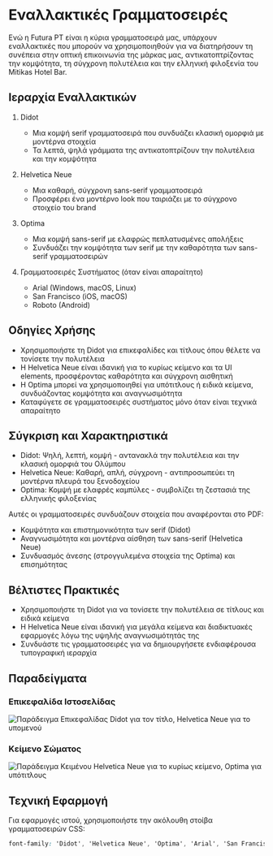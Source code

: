 # Εναλλακτικές Γραμματοσειρές

Ενώ η Futura PT είναι η κύρια γραμματοσειρά μας, υπάρχουν εναλλακτικές που μπορούν να χρησιμοποιηθούν για να διατηρήσουν τη συνέπεια στην οπτική επικοινωνία της μάρκας μας, αντικατοπτρίζοντας την κομψότητα, τη σύγχρονη πολυτέλεια και την ελληνική φιλοξενία του Mitikas Hotel Bar.

## Ιεραρχία Εναλλακτικών

1. Didot
   - Μια κομψή serif γραμματοσειρά που συνδυάζει κλασική ομορφιά με μοντέρνα στοιχεία
   - Τα λεπτά, ψηλά γράμματα της αντικατοπτρίζουν την πολυτέλεια και την κομψότητα

2. Helvetica Neue
   - Μια καθαρή, σύγχρονη sans-serif γραμματοσειρά
   - Προσφέρει ένα μοντέρνο look που ταιριάζει με το σύγχρονο στοιχείο του brand

3. Optima
   - Μια κομψή sans-serif με ελαφρώς πεπλατυσμένες απολήξεις
   - Συνδυάζει την κομψότητα των serif με την καθαρότητα των sans-serif γραμματοσειρών

4. Γραμματοσειρές Συστήματος (όταν είναι απαραίτητο)
   - Arial (Windows, macOS, Linux)
   - San Francisco (iOS, macOS)
   - Roboto (Android)

## Οδηγίες Χρήσης

- Χρησιμοποιήστε τη Didot για επικεφαλίδες και τίτλους όπου θέλετε να τονίσετε την πολυτέλεια
- Η Helvetica Neue είναι ιδανική για το κυρίως κείμενο και τα UI elements, προσφέροντας καθαρότητα και σύγχρονη αισθητική
- Η Optima μπορεί να χρησιμοποιηθεί για υπότιτλους ή ειδικά κείμενα, συνδυάζοντας κομψότητα και αναγνωσιμότητα
- Καταφύγετε σε γραμματοσειρές συστήματος μόνο όταν είναι τεχνικά απαραίτητο

## Σύγκριση και Χαρακτηριστικά

- Didot: Ψηλή, λεπτή, κομψή - αντανακλά την πολυτέλεια και την κλασική ομορφιά του Ολύμπου
- Helvetica Neue: Καθαρή, απλή, σύγχρονη - αντιπροσωπεύει τη μοντέρνα πλευρά του ξενοδοχείου
- Optima: Κομψή με ελαφρές καμπύλες - συμβολίζει τη ζεστασιά της ελληνικής φιλοξενίας

Αυτές οι γραμματοσειρές συνδυάζουν στοιχεία που αναφέρονται στο PDF:
- Κομψότητα και επιστημονικότητα των serif (Didot)
- Αναγνωσιμότητα και μοντέρνα αίσθηση των sans-serif (Helvetica Neue)
- Συνδυασμός άνεσης (στρογγυλεμένα στοιχεία της Optima) και επισημότητας

## Βέλτιστες Πρακτικές

- Χρησιμοποιήστε τη Didot για να τονίσετε την πολυτέλεια σε τίτλους και ειδικά κείμενα
- Η Helvetica Neue είναι ιδανική για μεγάλα κείμενα και διαδικτυακές εφαρμογές λόγω της υψηλής αναγνωσιμότητάς της
- Συνδυάστε τις γραμματοσειρές για να δημιουργήσετε ενδιαφέρουσα τυπογραφική ιεραρχία

## Παραδείγματα

### Επικεφαλίδα Ιστοσελίδας
![Παράδειγμα Επικεφαλίδας](διαδρομή/προς/παράδειγμα-επικεφαλίδας.jpg)
Didot για τον τίτλο, Helvetica Neue για το υπομενού

### Κείμενο Σώματος
![Παράδειγμα Κειμένου](διαδρομή/προς/παράδειγμα-κειμένου.jpg)
Helvetica Neue για το κυρίως κείμενο, Optima για υπότιτλους

## Τεχνική Εφαρμογή

Για εφαρμογές ιστού, χρησιμοποιήστε την ακόλουθη στοίβα γραμματοσειρών CSS:

```css
font-family: 'Didot', 'Helvetica Neue', 'Optima', 'Arial', 'San Francisco', 'Roboto', sans-serif;